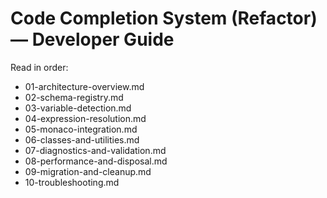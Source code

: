 # Code Completion System (Refactor) — Developer Guide

Read in order:
- 01-architecture-overview.md
- 02-schema-registry.md
- 03-variable-detection.md
- 04-expression-resolution.md
- 05-monaco-integration.md
- 06-classes-and-utilities.md
- 07-diagnostics-and-validation.md
- 08-performance-and-disposal.md
- 09-migration-and-cleanup.md
- 10-troubleshooting.md
